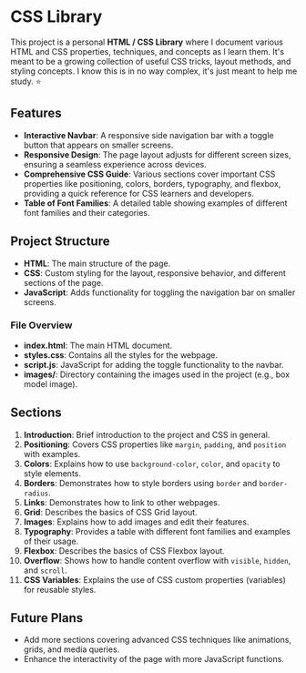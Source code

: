# CSS Library

This project is a personal **HTML / CSS Library** where I document various HTML and CSS properties, techniques, and concepts as I learn them. It's meant to be a growing collection of useful CSS tricks, layout methods, and styling concepts.
I know this is in no way complex, it's just meant to help me study. :star:

## Features

- **Interactive Navbar**: A responsive side navigation bar with a toggle button that appears on smaller screens.
- **Responsive Design**: The page layout adjusts for different screen sizes, ensuring a seamless experience across devices.
- **Comprehensive CSS Guide**: Various sections cover important CSS properties like positioning, colors, borders, typography, and flexbox, providing a quick reference for CSS learners and developers.
- **Table of Font Families**: A detailed table showing examples of different font families and their categories.
  
## Project Structure

- **HTML**: The main structure of the page.
- **CSS**: Custom styling for the layout, responsive behavior, and different sections of the page.
- **JavaScript**: Adds functionality for toggling the navigation bar on smaller screens.

### File Overview

- **index.html**: The main HTML document.
- **styles.css**: Contains all the styles for the webpage.
- **script.js**: JavaScript for adding the toggle functionality to the navbar.
- **images/**: Directory containing the images used in the project (e.g., box model image).

## Sections

1. **Introduction**: Brief introduction to the project and CSS in general.
2. **Positioning**: Covers CSS properties like `margin`, `padding`, and `position` with examples.
3. **Colors**: Explains how to use `background-color`, `color`, and `opacity` to style elements.
4. **Borders**: Demonstrates how to style borders using `border` and `border-radius`.
5. **Links**: Demonstrates how to link to other webpages.
6. **Grid**: Describes the basics of CSS Grid layout.
7. **Images**: Explains how to add images and edit their features.
8. **Typography**: Provides a table with different font families and examples of their usage.
9. **Flexbox**: Describes the basics of CSS Flexbox layout.
10. **Overflow**: Shows how to handle content overflow with `visible`, `hidden`, and `scroll`.
11. **CSS Variables**: Explains the use of CSS custom properties (variables) for reusable styles.

## Future Plans
- Add more sections covering advanced CSS techniques like animations, grids, and media queries.
- Enhance the interactivity of the page with more JavaScript functions.
